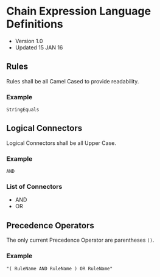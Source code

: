 # Chain Expression Language Definitions
- Version 1.0
- Updated 15 JAN 16


## Rules
Rules shall be all Camel Cased to provide readability.

### Example

```
StringEquals
```

## Logical Connectors
Logical Connectors shall be all Upper Case.

### Example
```
AND
```

### List of Connectors
- AND
- OR



## Precedence Operators
The only current Precedence Operator are parentheses ``` () ```.

### Example
```
"( RuleName AND RuleName ) OR RuleName"
```
